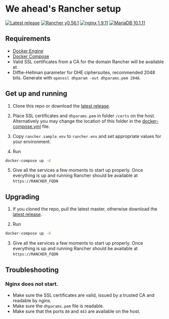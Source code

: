 # We ahead's Rancher setup

[![Latest release](https://img.shields.io/badge/latest-v1.0.0-green.svg)](https://github.com/weahead/rancher-server/releases/tag/v1.0.0)
[![Rancher v0.56.1](https://img.shields.io/badge/rancher-v0.56.1-green.svg)](https://github.com/rancher/rancher/releases/tag/v0.56.1)
[![nginx 1.9.11](https://img.shields.io/badge/nginx-1.9.11-green.svg)]()
[![MariaDB 10.1.11](https://img.shields.io/badge/mariadb-10.1.11-green.svg)]()

## Requirements

- [Docker Engine](https://www.docker.com/products/docker-engine)
- [Docker Compose](https://www.docker.com/products/docker-compose)
- Valid SSL certificates from a CA for the domain Rancher will be available at.
- Diffie-Hellman parameter for DHE ciphersuites, recommended 2048 bits. Generate
  with `openssl dhparam -out dhparams.pem 2048`.


## Get up and running

1. Clone this repo or download the [latest release](https://github.com/weahead/rancher-server/releases/latest).

2. Place SSL certificates and `dhparams.pem` in folder `/certs` on the host.
   Alternatively you may change the location of this folder in the
   [docker-compose.yml](docker-compose.yml) file.

3. Copy `rancher.sample.env` to `rancher.env` and set appropriate values for
   your environment.

4. Run

```sh
docker-compose up -d
```

5. Give all the services a few moments to start up properly. Once everything is
   up and running Rancher should be available at `https://RANCHER_FQDN`


## Upgrading

1. If you cloned the repo, pull the latest master, otherwise download the
   [latest release](https://github.com/weahead/rancher-server/releases/latest).

2. Run

```sh
docker-compose up -d
```

3. Give all the services a few moments to start up properly. Once everything is
   up and running Rancher should be available at `https://RANCHER_FQDN`


## Troubleshooting

### Nginx does not start.

- Make sure the SSL certificates are valid, issued by a trusted CA and readable
  by nginx.
- Make sure the `dhparams.pem` file is readable.
- Make sure that the ports `80` and `443` are available on the host.
